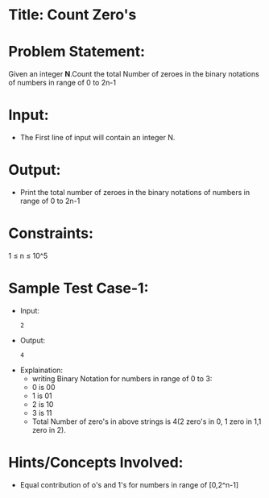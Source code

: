 # Title: Count Zero's

# Problem Statement:
  Given an integer **N**.Count the total Number of zeroes in the binary notations of numbers in range of 0 to 2n-1
  
  
# Input:
  - The First line of input will contain an integer N.
# Output:
  - Print the total number of zeroes in the binary notations of numbers in range of 0 to 2n-1
 
# Constraints:
  1 $\leq$ n $\leq$ 10^5
# Sample Test Case-1:
- Input:<br>
  ```
  2
  ```
- Output:<br>
  ```
  4
  ```
- Explaination:<br>
  - writing Binary Notation for numbers in range of 0 to 3:
  - 0 is 00
  - 1 is 01
  - 2 is 10
  - 3 is 11
  - Total Number of zero's in above strings is 4(2 zero's in 0, 1 zero in 1,1 zero in 2).
  
 # Hints/Concepts Involved:
  - Equal contribution of o's and 1's for numbers in range of [0,2^n-1]
